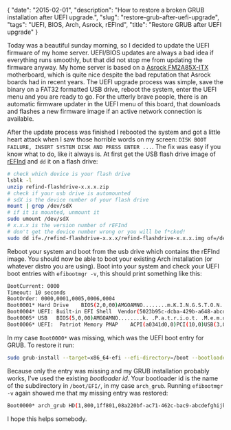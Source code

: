{
    "date": "2015-02-01",
    "description": "How to restore a broken GRUB installation after UEFI upgrade.",
    "slug": "restore-grub-after-uefi-upgrade",
    "tags": "UEFI, BIOS, Arch, Asrock, rEFInd",
    "title": "Restore GRUB after UEFI upgrade"
}

Today was a beautiful sunday morning, so I decided to update the UEFI
firmware of my home server. UEFI/BIOS updates are always a bad idea if
everything runs smoothly, but that did not stop me from updating the
firmware anyway. My home server is based on a [Asrock
FM2A85X-ITX](http://www.asrock.com/mb/AMD/FM2A85X-ITX/) motherboard,
which is quite nice despite the bad reputation that Asrock boards had in
recent years. The UEFI upgrade process was simple, save the binary on a
FAT32 formatted USB drive, reboot the system, enter the UEFI menu and
you are ready to go. For the utterly brave people, there is an automatic
firmware updater in the UEFI menu of this board, that downloads and
flashes a new firmware image if an active network connection is
available.

After the update process was finished I rebooted the system and got a
little heart attack when I saw those horrible words on my screen:
`DISK BOOT FAILURE, INSERT SYSTEM DISK AND PRESS ENTER ...`. The fix was
easy if you know what to do, like it always is. At first get the USB
flash drive image of
[rEFInd](http://www.rodsbooks.com/refind/getting.html) and `dd` it on a
flash drive:

```bash
# check which device is your flash drive
lsblk -l
unzip refind-flashdrive-x.x.x.zip
# check if your usb drive is automounted
# sdX is the device number of your flash drive
mount | grep /dev/sdX
# if it is mounted, unmount it
sudo umount /dev/sdX
# x.x.x is the version number of rEFInd
# don't get the device number wrong or you will be f*cked!
sudo dd if=./refind-flashdrive-x.x.x/refind-flashdrive-x.x.x.img of=/dev/sdX
```

Reboot your system and boot from the usb drive which contains the rEFInd
image. You should now be able to boot your existing Arch installation
(or whatever distro you are using). Boot into your system and check your
UEFI boot entries with `efibootmgr -v`, this should print something like
this:

```bash
BootCurrent: 0000
Timeout: 10 seconds
BootOrder: 0000,0001,0005,0006,0004
Boot0001* Hard Drive    BIOS(2,0,00)AMGOAMNO........m.K.I.N.G.S.T.O.N. ...
Boot0004* UEFI: Built-in EFI Shell  Vendor(5023b95c-dcba-429b-a648-abcdefghijkl,)AMBO
Boot0005* USB   BIOS(5,0,00)AMGOAMNO........k. .P.a.t.r.i.o.t. .M.e.m.o.r.y. .P.M.A.P....................A.......................>..Gd-.;.A..MQ..L. .P.a.t.r.i.o.t. .M.e.m.o.r.y. .P.M.A.P......AMBO
Boot0006* UEFI:  Patriot Memory PMAP    ACPI(a0341d0,0)PCI(10,0)USB(3,0)HD(1,800,241f,20460472-dcba-411e-baa0-abcdefghijkl)AMBO
```

In my case `Boot0000*` was missing, which was the UEFI boot entry for
GRUB. To restore it run:

```bash
sudo grub-install --target=x86_64-efi --efi-directory=/boot --bootloader-id=arch_grub
```

Because only the entry was missing and my GRUB installation probably
works, I've used the existing *bootloader id*. Your bootloader id is the
name of the subdirectory in `/boot/EFI/`, in my case `arch_grub`.
Running `efibootmgr -v` again showed me that my missing entry was
restored:

```bash
Boot0000* arch_grub HD(1,800,1ff801,08a220bf-ac71-462c-bac9-abcdefghijkl)File(\EFI\arch_grub\grubx64.efi)
```

I hope this helps somebody.
